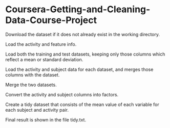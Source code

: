 # Coursera-Getting-and-Cleaning-Data-Course-Project

Download the dataset if it does not already exist in the working directory.

Load the activity and feature info.

Load both the training and test datasets, keeping only those columns which reflect a mean or standard deviation.

Load the activity and subject data for each dataset, and merges those columns with the dataset.

Merge the two datasets.

Convert the activity and subject columns into factors.

Create a tidy dataset that consists of the mean value of each variable for each subject and activity pair.

Final result is shown in the file tidy.txt.
